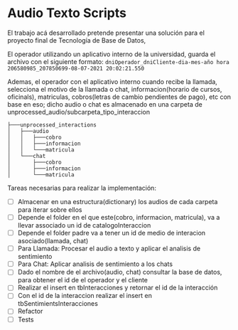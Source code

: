 # Audio Texto Scripts

El trabajo acá desarrollado pretende presentar una solución para el proyecto final de Tecnología de Base de Datos, 

El operador utilizando un aplicativo interno de la universidad, guarda el archivo con el siguiente formato:
`dniOperador_dniCliente-dia-mes-año hora`
`206580985_207850699-08-07-2021 20:02:21.550`

Ademas, el operador con el aplicativo interno cuando recibe la llamada, selecciona el motivo de la llamada o chat, 
informacion(horario de cursos, oficinals), matriculas, cobros(letras de cambio pendientes de pago), etc con base en eso; 
dicho audio o chat es almacenado en una carpeta de unprocessed_audio/subcarpeta_tipo_interaccion

```
├───unprocessed_interactions
│   ├───audio
│   │   ├───cobro
│   │   ├───informacion
│   │   └───matricula
│   └───chat
│       ├───cobro
│       ├───informacion
│       └───matricula
```

Tareas necesarias para realizar la implementación:
- [ ] Almacenar en una estructura(dictionary) los audios de cada carpeta para iterar sobre ellos
- [ ] Depende el folder en el que este(cobro, informacion, matricula), va a llevar associado un id de catalogoInteraccion
- [ ] Depende el folder padre va a tener un id de medio de interacion asociado(llamada, chat)
- [ ] Para Llamada: Procesar el audio a texto y aplicar el analisis de sentimiento
- [ ] Para Chat: Aplicar analisis de sentimiento a los chats
- [ ] Dado el nombre de el archivo(audio, chat) consultar la base de datos, para obtener el id de el operador y el cliente
- [ ] Realizar el insert en tbInteracciones y retornar el id de la interacción
- [ ] Con el id de la interaccion realizar el insert en tbSentimientsInteracciones
- [ ] Refactor
- [ ] Tests